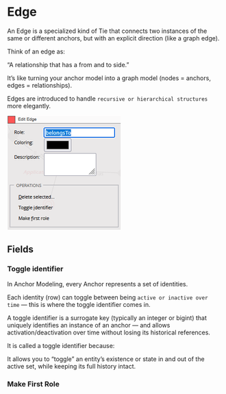 # Edge

An Edge is a specialized kind of Tie that connects two instances of the same or different anchors, but with an explicit direction (like a graph edge).

Think of an edge as:

“A relationship that has a from and to side.”

It’s like turning your anchor model into a graph model (nodes = anchors, edges = relationships).

Edges are introduced to handle `recursive or hierarchical structures` more elegantly.

![Edge](./img/edge.png)

## Fields

### Toggle identifier

In Anchor Modeling, every Anchor represents a set of identities.

Each identity (row) can toggle between being `active or inactive over time` — this is where the toggle identifier comes in.

A toggle identifier is a surrogate key (typically an integer or bigint) that uniquely identifies an instance of an anchor — and allows activation/deactivation over time without losing its historical references.

It is called a toggle identifier because:

It allows you to “toggle” an entity’s existence or state in and out of the active set, while keeping its full history intact.


### Make First Role


